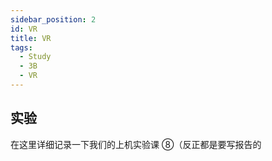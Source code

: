 ```yaml
---
sidebar_position: 2
id: VR
title: VR
tags:
  - Study
  - 3B
  - VR
---
```


## 实验

在这里详细记录一下我们的上机实验课 ⑧（反正都是要写报告的
